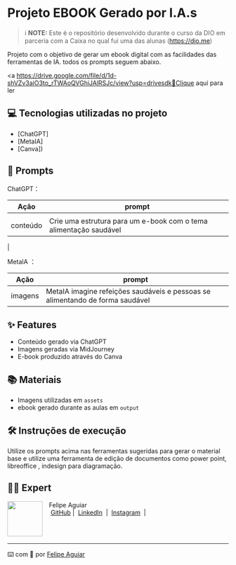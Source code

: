 # Projeto EBOOK Gerado por I.A.s


 > ℹ️ **NOTE:** Este é o repositório desenvolvido durante o curso da DIO em parceria com a Caixa no qual fui uma das alunas (https://dio.me)

Projeto com o objetivo de gerar um ebook digital com as facilidades das ferramentas de IA. todos os prompts
seguem abaixo.

<a  https://drive.google.com/file/d/1d-shVZv3aiO3to_rTWAoQVGhiJAlRSJc/view?usp=drivesdk📕Clique aqui para ler</a>

## 💻 Tecnologias utilizadas no projeto

- [ChatGPT]
- [MetaIA]
- [Canva])

## 🧠 Prompts


ChatGPT：

|   Ação   | prompt                                                                                                                                                                                                                                                                         |
| :------: | ------------------------------------------------------------------------------------------------------------------------------------------------------------------------------------------------------------------------------------------------------------------------------ |
                                                     |
| conteúdo | Crie uma estrutura para um e-book com o tema alimentação saudável
|


MetaIA ：

|  Ação  | prompt                                                                                 |
| :----: | -------------------------------------------------------------------------------------- |
| imagens | MetaIA imagine refeições saudáveis e pessoas se alimentando de forma saudável |

## ✨ Features

- Conteúdo gerado via ChatGPT
- Imagens geradas via MidJourney
- E-book produzido através do Canva

## 📚 Materiais

- Imagens utilizadas em `assets`
- ebook gerado durante as aulas em `output`

## 🛠️ Instruções de execução

Utilize os prompts acima nas ferramentas sugeridas para gerar o material base e utilize uma ferramenta de edição de documentos como power point, libreoffice , indesign para diagramação.

## 👨‍💻 Expert

<p>
    <img 
      align=left 
      margin=10 
      width=80 
      src="https://avatars.githubusercontent.com/u/37452836?v=4"
    />
    <p>&nbsp&nbsp&nbspFelipe Aguiar<br>
    &nbsp&nbsp&nbsp
    <a href="https://github.com/felipeAguiarCode">
    GitHub</a>&nbsp;|&nbsp;
    <a href="www.linkedin.com/in/
felipe-exe">LinkedIn</a>
&nbsp;|&nbsp;
    <a href="https://www.instagram.com/felipeaguiar.exe/">
    Instagram</a>
&nbsp;|&nbsp;</p>
</p>
<br/><br/>
<p>

---

⌨️ com 💜 por [Felipe Aguiar](https://github.com/felipeAguiarCode)

